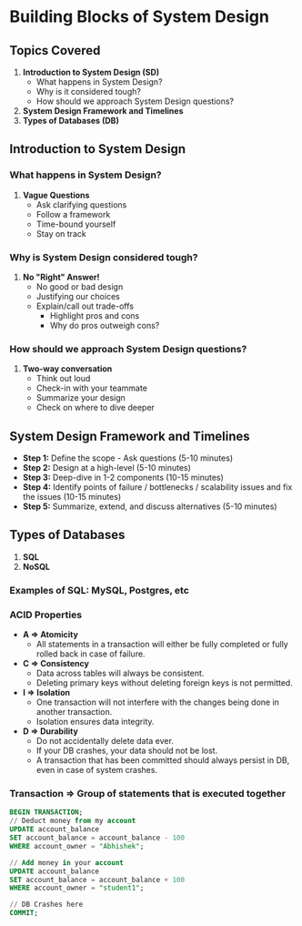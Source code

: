 # Building Blocks of System Design

## Topics Covered

1. **Introduction to System Design (SD)**
   - What happens in System Design?
   - Why is it considered tough?
   - How should we approach System Design questions?
2. **System Design Framework and Timelines**
3. **Types of Databases (DB)**

## Introduction to System Design

### What happens in System Design?

1. **Vague Questions**
   - Ask clarifying questions
   - Follow a framework
   - Time-bound yourself
   - Stay on track

### Why is System Design considered tough?

1. **No "Right" Answer!**
   - No good or bad design
   - Justifying our choices
   - Explain/call out trade-offs
     - Highlight pros and cons
     - Why do pros outweigh cons?

### How should we approach System Design questions?

1. **Two-way conversation**
   - Think out loud
   - Check-in with your teammate
   - Summarize your design
   - Check on where to dive deeper

## System Design Framework and Timelines

- **Step 1:** Define the scope - Ask questions (5-10 minutes)
- **Step 2:** Design at a high-level (5-10 minutes)
- **Step 3:** Deep-dive in 1-2 components (10-15 minutes)
- **Step 4:** Identify points of failure / bottlenecks / scalability issues and fix the issues (10-15 minutes)
- **Step 5:** Summarize, extend, and discuss alternatives (5-10 minutes)

## Types of Databases

1. **SQL**
2. **NoSQL**

### Examples of SQL: MySQL, Postgres, etc

### ACID Properties

- **A ⇒ Atomicity**
  - All statements in a transaction will either be fully completed or fully rolled back in case of failure.
- **C ⇒ Consistency**
  - Data across tables will always be consistent.
  - Deleting primary keys without deleting foreign keys is not permitted.
- **I ⇒ Isolation**
  - One transaction will not interfere with the changes being done in another transaction.
  - Isolation ensures data integrity.
- **D ⇒ Durability**
  - Do not accidentally delete data ever.
  - If your DB crashes, your data should not be lost.
  - A transaction that has been committed should always persist in DB, even in case of system crashes.

### Transaction ⇒ Group of statements that is executed together

```sql
BEGIN TRANSACTION;
// Deduct money from my account
UPDATE account_balance
SET account_balance = account_balance - 100
WHERE account_owner = "Abhishek";

// Add money in your account
UPDATE account_balance
SET account_balance = account_balance + 100
WHERE account_owner = "student1";

// DB Crashes here
COMMIT;
```
